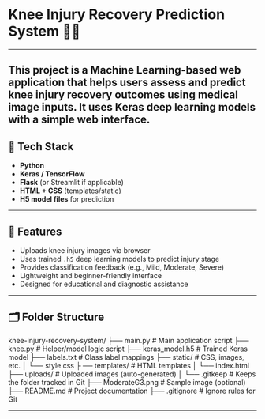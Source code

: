 # Knee Injury Recovery Prediction System 🦵🧠
**********************************************
This project is a Machine Learning-based web application that helps users assess and predict knee injury recovery outcomes using medical image inputs. It uses Keras deep learning models with a simple web interface.
--
## 🔧 Tech Stack

- **Python**
- **Keras / TensorFlow**
- **Flask** (or Streamlit if applicable)
- **HTML + CSS** (templates/static)
- **H5 model files** for prediction
---

## 🚀 Features

- Uploads knee injury images via browser
- Uses trained `.h5` deep learning models to predict injury stage
- Provides classification feedback (e.g., Mild, Moderate, Severe)
- Lightweight and beginner-friendly interface
- Designed for educational and diagnostic assistance
---

## 🗂️ Folder Structure

knee-injury-recovery-system/ 
├── main.py # Main application script 
├── knee.py # Helper/model logic script 
├── keras_model.h5 # Trained Keras model 
├── labels.txt # Class label mappings 
├── static/ # CSS, images, etc. 
│ └── style.css ├
── templates/ # HTML templates 
│ └── index.html 
├── uploads/ # Uploaded images (auto-generated) 
│ └── .gitkeep # Keeps the folder tracked in Git 
├── ModerateG3.png # Sample image (optional) 
├── README.md # Project documentation 
├── .gitignore # Ignore rules for Git

****

